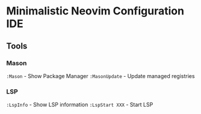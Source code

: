 # Minimalistic Neovim Configuration IDE

## Tools

### Mason
`:Mason`        - Show Package Manager
`:MasonUpdate`  - Update managed registries


### LSP
`:LspInfo`      - Show LSP information
`:LspStart XXX` - Start LSP

